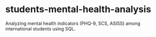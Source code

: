 # students-mental-health-analysis
Analyzing mental health indicators (PHQ-9, SCS, ASISS) among international students using SQL.
